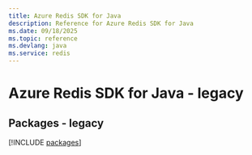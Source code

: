 ```yaml
---
title: Azure Redis SDK for Java
description: Reference for Azure Redis SDK for Java
ms.date: 09/18/2025
ms.topic: reference
ms.devlang: java
ms.service: redis
---
```

# Azure Redis SDK for Java - legacy
## Packages - legacy
[!INCLUDE [packages](redis-index.md)]